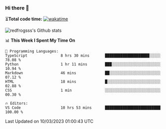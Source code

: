 ### Hi there 👋

⏳**Total code time:** [![wakatime](https://wakatime.com/badge/user/2cbd8003-b8b8-4565-92d7-ad9c23ff1846.svg)](https://wakatime.com/@2cbd8003-b8b8-4565-92d7-ad9c23ff1846)

<img src="https://github-readme-stats.vercel.app/api?username=redfrogsss&show_icons=true" alt="redfrogsss's Github stats"></img>

<!--START_SECTION:waka-->
📊 **This Week I Spent My Time On** 

```text
💬 Programming Languages: 
TypeScript               8 hrs 30 mins       ████████████████████░░░░░   78.08 % 
Python                   1 hr 11 mins        ███░░░░░░░░░░░░░░░░░░░░░░   10.94 % 
Markdown                 46 mins             ██░░░░░░░░░░░░░░░░░░░░░░░   07.12 % 
HTML                     18 mins             █░░░░░░░░░░░░░░░░░░░░░░░░   02.88 % 
CSS                      1 min               ░░░░░░░░░░░░░░░░░░░░░░░░░   00.30 % 

🔥 Editors: 
VS Code                  10 hrs 53 mins      █████████████████████████   100.00 % 
```


 Last Updated on 10/03/2023 01:00:43 UTC
<!--END_SECTION:waka-->
